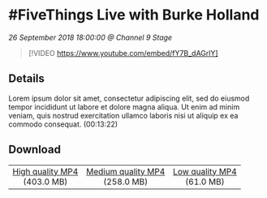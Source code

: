 # #FiveThings Live with Burke Holland

*26 September 2018 18:00:00 @ Channel 9 Stage*

> [!VIDEO https://www.youtube.com/embed/fY7B_dAGrlY]

## Details

Lorem ipsum dolor sit amet, consectetur adipiscing elit, sed do eiusmod tempor incididunt ut labore et dolore magna aliqua. Ut enim ad minim veniam, quis nostrud exercitation ullamco laboris nisi ut aliquip ex ea commodo consequat. (00:13:22)

## Download

||||
|:--:|:----:|:-:|
|[High quality MP4](https://sec.ch9.ms/ch9/9218/af75b1bb-c24a-4dcb-bd8d-8bb4e2e59218/ch9d3s03_high.mp4)<br />(403.0 MB)|[Medium quality MP4](https://sec.ch9.ms/ch9/9218/af75b1bb-c24a-4dcb-bd8d-8bb4e2e59218/ch9d3s03_mid.mp4)<br />(258.0 MB)|[Low quality MP4](https://sec.ch9.ms/ch9/9218/af75b1bb-c24a-4dcb-bd8d-8bb4e2e59218/ch9d3s03.mp4)<br />(61.0 MB)|
